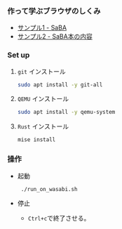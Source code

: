 ### 作って学ぶブラウザのしくみ

* [サンプル1 - SaBA](http://github.com/d0iasm/saba)
* [サンプル2 - SaBA本の内容](http://github.com/d0iasm/saba)

### Set up

1. `git` インストール
    ```bash
    sudo apt install -y git-all
    ```
2. `QEMU` インストール
    ```bash
    sudo apt install -y qemu-system
    ```
3. `Rust` インストール
    ```bash
    mise install
    ```

### 操作

* 起動

    ```bash
     ./run_on_wasabi.sh
    ```
* 停止
    * `Ctrl+c`で終了させる。


